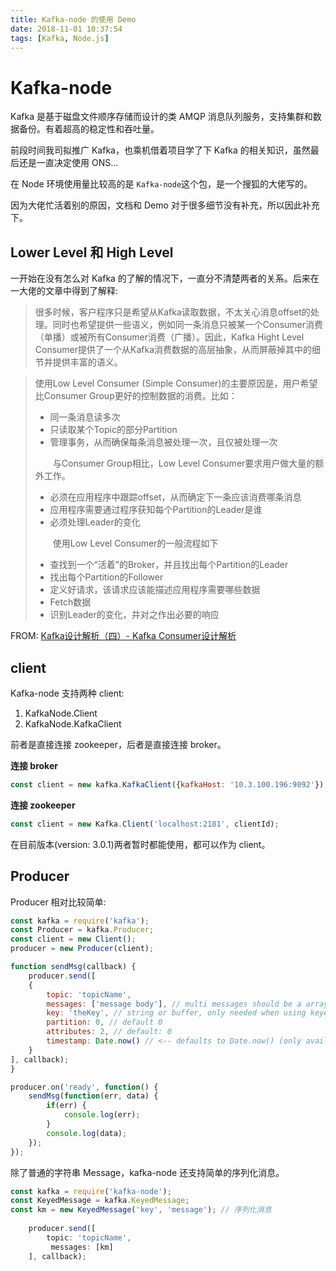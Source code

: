 ```yaml
---
title: Kafka-node 的使用 Demo
date: 2018-11-01 10:37:54
tags: [Kafka, Node.js]
---
```




# Kafka-node

Kafka 是基于磁盘文件顺序存储而设计的类 AMQP 消息队列服务，支持集群和数据备份。有着超高的稳定性和吞吐量。

前段时间我司拟推广 Kafka，也乘机借着项目学了下 Kafka 的相关知识，虽然最后还是一直决定使用 ONS...



在 Node 环境使用量比较高的是 `Kafka-node`这个包，是一个搜狐的大佬写的。

因为大佬忙活着别的原因，文档和 Demo 对于很多细节没有补充，所以因此补充下。

## Lower Level 和 High Level

一开始在没有怎么对 Kafka 的了解的情况下，一直分不清楚两者的关系。后来在一大佬的文章中得到了解释:

> 很多时候，客户程序只是希望从Kafka读取数据，不太关心消息offset的处理。同时也希望提供一些语义，例如同一条消息只被某一个Consumer消费（单播）或被所有Consumer消费（广播）。因此，Kafka Hight Level Consumer提供了一个从Kafka消费数据的高层抽象，从而屏蔽掉其中的细节并提供丰富的语义。

> 使用Low Level Consumer (Simple Consumer)的主要原因是，用户希望比Consumer Group更好的控制数据的消费。比如：
>
> - 同一条消息读多次
> - 只读取某个Topic的部分Partition
> - 管理事务，从而确保每条消息被处理一次，且仅被处理一次
>
> 　　与Consumer Group相比，Low Level Consumer要求用户做大量的额外工作。
>
> - 必须在应用程序中跟踪offset，从而确定下一条应该消费哪条消息
> - 应用程序需要通过程序获知每个Partition的Leader是谁
> - 必须处理Leader的变化
>
> 　　使用Low Level Consumer的一般流程如下
>
> - 查找到一个“活着”的Broker，并且找出每个Partition的Leader
> - 找出每个Partition的Follower
> - 定义好请求，该请求应该能描述应用程序需要哪些数据
> - Fetch数据
> - 识别Leader的变化，并对之作出必要的响应

FROM: [Kafka设计解析（四）- Kafka Consumer设计解析](http://www.jasongj.com/2015/08/09/KafkaColumn4/)



## client

Kafka-node 支持两种 client:

1. KafkaNode.Client
2. KafkaNode.KafkaClient

前者是直接连接  zookeeper，后者是直接连接 broker。



**连接 broker**

```javascript
const client = new kafka.KafkaClient({kafkaHost: '10.3.100.196:9092'});
```

**连接 zookeeper**

```javascript
const client = new Kafka.Client('localhost:2181', clientId);
```

在目前版本(version: 3.0.1)两者暂时都能使用，都可以作为 client。

## Producer

Producer 相对比较简单:

```javascript
const kafka = require('kafka');
const Producer = kafka.Producer;
const client = new Client();
producer = new Producer(client);

function sendMsg(callback) {
    producer.send([
    {
   		topic: 'topicName',
   		messages: ['message body'], // multi messages should be a array, single message can be just a string or a KeyedMessage instance
   		key: 'theKey', // string or buffer, only needed when using keyed partitioner
   		partition: 0, // default 0
   		attributes: 2, // default: 0
   		timestamp: Date.now() // <-- defaults to Date.now() (only available with kafka v0.10 and KafkaClient only)
	}
], callback);
}

producer.on('ready', function() {
    sendMsg(function(err, data) {
        if(err) {
            console.log(err);
        }
        console.log(data);
    });
});
```

除了普通的字符串 Message，kafka-node 还支持简单的序列化消息。

```javascript
const kafka = require('kafka-node');
const KeyedMessage = kafka.KeyedMessage;
const km = new KeyedMessage('key', 'message'); // 序列化消息
      
	producer.send([
		topic: 'topicName',
         messages: [km]
    ], callback);
```


